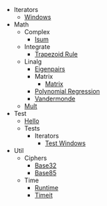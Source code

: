 
## 
  * Iterators
    * [Windows](toolbox/iterators/windows.py)
  * Math
    * Complex
      * [Isum](toolbox/math/complex/isum.py)
    * Integrate
      * [Trapezoid Rule](toolbox/math/integrate/trapezoid_rule.py)
    * Linalg
      * [Eigenpairs](toolbox/math/linalg/eigenpairs.py)
      * Matrix
        * [Matrix](toolbox/math/linalg/matrix/matrix.py)
      * [Polynomial Regression](toolbox/math/linalg/polynomial_regression.py)
      * [Vandermonde](toolbox/math/linalg/vandermonde.py)
    * [Mult](toolbox/math/mult.py)
  * Test
    * [Hello](toolbox/test/hello.py)
    * Tests
      * Iterators
        * [Test Windows](toolbox/test/tests/iterators/test_windows.py)
  * Util
    * Ciphers
      * [Base32](toolbox/util/ciphers/base32.py)
      * [Base85](toolbox/util/ciphers/base85.py)
    * Time
      * [Runtime](toolbox/util/time/runtime.py)
      * [Timeit](toolbox/util/time/timeit.py)
